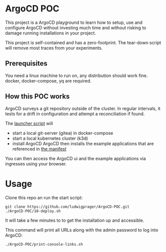# ArgoCD POC

This project is a ArgoCD playground to learn how to setup, use and configure ArgoCD without
investing much time and without risking to damage running installations in your project.  

This project is self-contained and has a zero-footprint. The tear-down script will
remove most traces from your experiments.


## Prerequisites
You need a linux machine to run on, any distribution should work fine.  
docker, docker-compose, yq are required.

## How this POC works

ArgoCD surveys a git repository outside of the cluster.
In regular intervals, it tests for a drift in configuration
and attempt a reconciliation if found.

The [launcher script](./ArgoCD-POC/10-deploy.sh) will
- start a local git-server (gitea) in docker-compose
- start a local kubernetes cluster (k3d)
- install ArgoCD
ArgoCD then installs the example applications that are referenced in [the manifest](./manifest/application.yaml.tpl)

You can then access the ArgoCD ui and the example applications via ingresses using your browser.

# Usage
Clone this repo an run the start script:

```
git clone https://github.com/ludwigprager/ArgoCD-POC.git
./ArgoCD-POC/10-deploy.sh
```
It will take a few minutes to to get the installation up and accessible.

This command will print all URLs along with the admin password to log into ArgoCD:
```
./ArgoCD-POC/print-console-links.sh 

```
